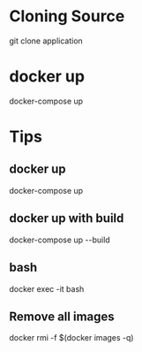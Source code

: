 # Cloning Source
git clone <URL> application
# docker up
docker-compose up


# Tips
## docker up
docker-compose up

## docker up with build
docker-compose up --build

## bash
docker exec -it <Container ID> bash

## Remove all images 
docker rmi -f $(docker images -q)
